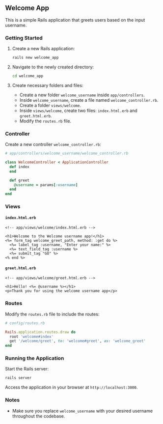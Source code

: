 ## Welcome App

This is a simple Rails application that greets users based on the input username.

### Getting Started

1. Create a new Rails application:

    ```bash
    rails new welcome_app
    ```

2. Navigate to the newly created directory:

    ```bash
    cd welcome_app
    ```

3. Create necessary folders and files:

    - Create a new folder `welcome_username` inside `app/controllers`.
    - Inside `welcome_username`, create a file named `welcome_controller.rb`.
    - Create a folder `views/welcome`.
    - Inside `views/welcome`, create two files: `index.html.erb` and `greet.html.erb`.
    - Modify the `routes.rb` file.

### Controller

Create a new controller `welcome_controller.rb`:

```ruby
# app/controllers/welcome_username/welcome_controller.rb

class WelcomeController < ApplicationController
  def index
  end

  def greet
    @username = params[:username]
  end 
end
```

### Views

#### `index.html.erb`

```erb
<!-- app/views/welcome/index.html.erb -->

<h1>Welcome to the Welcome username app!</h1>
<%= form_tag welcome_greet_path, method: :get do %>
  <%= label_tag :username, "Enter your name:" %>
  <%= text_field_tag :username %>
  <%= submit_tag "GO" %>
<% end %>
```

#### `greet.html.erb`

```erb
<!-- app/views/welcome/greet.html.erb -->

<h1>Hello! <%= @username %></h1>
<p>Thank you for using the welcome username app</p>
```

### Routes

Modify the `routes.rb` file to include the routes:

```ruby
# config/routes.rb

Rails.application.routes.draw do
  root 'welcome#index'
  get '/welcome/greet', to: 'welcome#greet', as: 'welcome_greet'
end
```

### Running the Application

Start the Rails server:

```bash
rails server
```

Access the application in your browser at `http://localhost:3000`.

### Notes

- Make sure you replace `welcome_username` with your desired username throughout the codebase.
